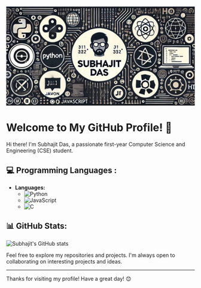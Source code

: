 ![Banner](https://github.com/Subhajit-das21/Subhajit-das21/blob/main/banner.jpg?raw=true)

# Welcome to My GitHub Profile! 👋

Hi there! I'm Subhajit Das, a passionate first-year Computer Science and Engineering (CSE) student.

## 💻 Programming Languages :
- **Languages:**
  - ![Python](https://img.shields.io/badge/Python-3776AB?style=for-the-badge&logo=python&logoColor=white)
  - ![JavaScript](https://img.shields.io/badge/JavaScript-F7DF1E?style=for-the-badge&logo=javascript&logoColor=black)
  - ![C](https://img.shields.io/badge/C-A8B9CC?style=for-the-badge&logo=c&logoColor=white)
## 📊 GitHub Stats:
![Subhajit's GitHub stats](https://github-readme-stats.vercel.app/api?username=Subhajit-das21&show_icons=true&theme=radical)

Feel free to explore my repositories and projects. I'm always open to collaborating on interesting projects and ideas.

---

Thanks for visiting my profile! Have a great day! 😊

